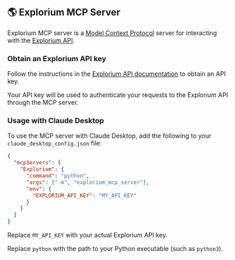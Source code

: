 ## 🌎 Explorium MCP Server
Explorium MCP server is a [Model Context Protocol](https://modelcontextprotocol.io/introduction) server for interacting with the [Explorium API](https://developers.explorium.ai/reference/overview).

### Obtain an Explorium API key

Follow the instructions in the [Explorium API documentation](https://developers.explorium.ai/reference/getting_your_api_key) to obtain an API key.

Your API key will be used to authenticate your requests to the Explorium API through the MCP server.

### Usage with Claude Desktop

To use the MCP server with Claude Desktop, add the following to your `claude_desktop_config.json` file:

```json
{
  "mcpServers": {
    "Explorium": {
      "command": "python",
      "args": ["-m", "explorium_mcp_server"],
      "env": {
        "EXPLORIUM_API_KEY": "MY_API_KEY"
      }
    }
  }
}
```

Replace `MY_API_KEY` with your actual Explorium API key.

Replace `python` with the path to your Python executable (such as `python3`).